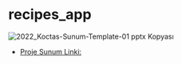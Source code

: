 # recipes_app


![2022_Koctas-Sunum-Template-01 pptx Kopyası](https://github.com/user-attachments/assets/81bd539c-1b0c-43ee-9791-150d12f738bd)


- [Proje Sunum Linki:](https://www.canva.com/design/DAGL3u-pdJ0/dMfZ-qWoqoXA4QViGTq5Uw/edit)
